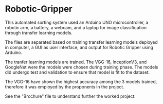 # Robotic-Gripper
This automated sorting system used an Arduino UNO microcontroller, a robotic arm, a battery, a webcam, and a laptop for image classification through transfer learning models.  

The files are separated based on training transfer learning models deployed in computer, a GUI as user interface, and output for Robotic Gripper using Arduino.

The tranfer learning models are trained. The VGG-16, InceptionV3, and GoogleNet were the models were chosen during training phase. The models did undergo test and validation to ensure that model is fit to the dataset. 

The VGG-16 have shown the highest accuracy among the 3 models trained, therefore it was employed by the proponents in the project.

See the "Brochure" file to understand further the worked project.
